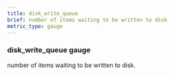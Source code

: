 ```yaml
---
title: disk_write_queue
brief: number of items waiting to be written to disk
metric_type: gauge
---
```

### disk_write_queue gauge

number of items waiting to be written to disk.
